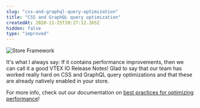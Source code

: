 ```yaml
---
slug: "css-and-graphql-query-optimization"
title: "CSS and GraphQL query optimization"
createdAt: 2020-11-25T20:27:12.165Z
hidden: false
type: "improved"
---
```


![Store Framework](https://raw.githubusercontent.com/vtexdocs/dev-portal-content/main/images/css-and-graphql-query-optimization-0.png)

It's what I always say: If it contains performance improvements, then we can call it a good VTEX IO Release Notes! Glad to say that our team has worked really hard on CSS and GraphQL query optimizations and that these are already natively enabled in your store.

For more info, check out our documentation on [best practices for optimizing performance](https://vtex.io/docs/recipes/store-management/best-practices-for-optimizing-performance/)!
